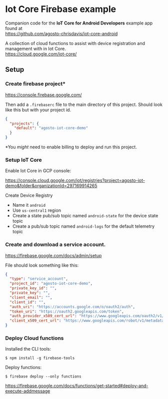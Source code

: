 # Iot Core Firebase example

Companion code for the **IoT Core for Android Developers** example app found at  
https://github.com/agosto-chrisdavis/iot-core-android

A collection of cloud functions to assist with device registration and management with in Iot Core.  
https://cloud.google.com/iot-core/


## Setup

### Create firebase project* 

https://console.firebase.google.com/

Then add a `.firebaserc` file to the main directory of this project.  Should look like this but with your project id.

```json
{
  "projects": {
    "default": "agosto-iot-core-demo"
  }
}
```

*You *might* need to enable billing to deploy and run this project.

###  Setup IoT Core

Enable Iot Core in GCP console:

https://console.cloud.google.com/iot/registries?project=agosto-iot-demo&folder&organizationId=297169914265

Create Device Registry 

- Name it `android`
- Use `us-central1` region
- Create a state pub/sub topic named `android-state` for the device state topic
- Create a pub/sub topic named `android-logs` for the default telemetry topic

###  Create and download a service account.

https://firebase.google.com/docs/admin/setup

File should look something like this:

```JSON
{
  "type": "service_account",
  "project_id": "agosto-iot-core-demo",
  "private_key_id": "",
  "private_key": "",
  "client_email": "",
  "client_id": "",
  "auth_uri": "https://accounts.google.com/o/oauth2/auth",
  "token_uri": "https://oauth2.googleapis.com/token",
  "auth_provider_x509_cert_url": "https://www.googleapis.com/oauth2/v1/certs",
  "client_x509_cert_url": "https://www.googleapis.com/robot/v1/metadata/x509/firebase-adminsdk-lce9n%40agosto-iot-core-demo.iam.gserviceaccount.com"
}

```

###  Deploy Cloud functions

Installed the CLI tools:

```$ npm install -g firebase-tools```

Deploy functions:

```$ firebase deploy --only functions```

https://firebase.google.com/docs/functions/get-started#deploy-and-execute-addmessage
